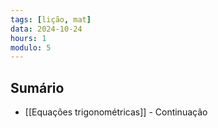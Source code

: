 ```yaml
---
tags: [lição, mat]
data: 2024-10-24
hours: 1
modulo: 5
---
```


## Sumário
- [[Equações trigonométricas]] - Continuação
